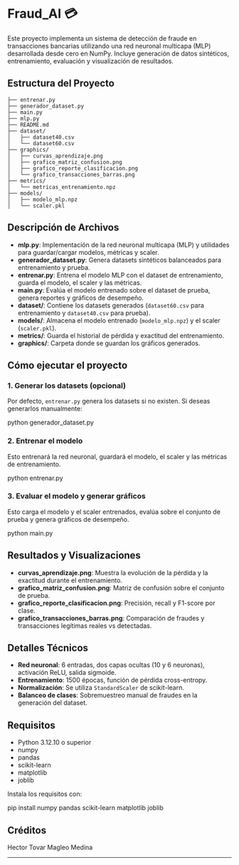# Fraud_AI 💳

Este proyecto implementa un sistema de detección de fraude en transacciones bancarias utilizando una red neuronal multicapa (MLP) desarrollada desde cero en NumPy. Incluye generación de datos sintéticos, entrenamiento, evaluación y visualización de resultados.

## Estructura del Proyecto

```
├── entrenar.py
├── generador_dataset.py
├── main.py
├── mlp.py
├── README.md
├── dataset/
│   ├── dataset40.csv
│   └── dataset60.csv
├── graphics/
│   ├── curvas_aprendizaje.png
│   ├── grafico_matriz_confusion.png
│   ├── grafico_reporte_clasificacion.png
│   └── grafico_transacciones_barras.png
├── metrics/
│   └── metricas_entrenamiento.npz
├── models/
│   ├── modelo_mlp.npz
│   └── scaler.pkl
```

## Descripción de Archivos

- **mlp.py**: Implementación de la red neuronal multicapa (MLP) y utilidades para guardar/cargar modelos, métricas y scaler.
- **generador_dataset.py**: Genera datasets sintéticos balanceados para entrenamiento y prueba.
- **entrenar.py**: Entrena el modelo MLP con el dataset de entrenamiento, guarda el modelo, el scaler y las métricas.
- **main.py**: Evalúa el modelo entrenado sobre el dataset de prueba, genera reportes y gráficos de desempeño.
- **dataset/**: Contiene los datasets generados (`dataset60.csv` para entrenamiento y `dataset40.csv` para prueba).
- **models/**: Almacena el modelo entrenado (`modelo_mlp.npz`) y el scaler (`scaler.pkl`).
- **metrics/**: Guarda el historial de pérdida y exactitud del entrenamiento.
- **graphics/**: Carpeta donde se guardan los gráficos generados.

## Cómo ejecutar el proyecto

### 1. Generar los datasets (opcional)

Por defecto, `entrenar.py` genera los datasets si no existen. Si deseas generarlos manualmente:

python generador_dataset.py


### 2. Entrenar el modelo

Esto entrenará la red neuronal, guardará el modelo, el scaler y las métricas de entrenamiento.

python entrenar.py

### 3. Evaluar el modelo y generar gráficos

Esto carga el modelo y el scaler entrenados, evalúa sobre el conjunto de prueba y genera gráficos de desempeño.

python main.py


## Resultados y Visualizaciones

- **curvas_aprendizaje.png**: Muestra la evolución de la pérdida y la exactitud durante el entrenamiento.
- **grafico_matriz_confusion.png**: Matriz de confusión sobre el conjunto de prueba.
- **grafico_reporte_clasificacion.png**: Precisión, recall y F1-score por clase.
- **grafico_transacciones_barras.png**: Comparación de fraudes y transacciones legítimas reales vs detectadas.

## Detalles Técnicos

- **Red neuronal**: 6 entradas, dos capas ocultas (10 y 6 neuronas), activación ReLU, salida sigmoide.
- **Entrenamiento**: 1500 épocas, función de pérdida cross-entropy.
- **Normalización**: Se utiliza `StandardScaler` de scikit-learn.
- **Balanceo de clases**: Sobremuestreo manual de fraudes en la generación del dataset.

## Requisitos

- Python 3.12.10 o superior
- numpy
- pandas
- scikit-learn
- matplotlib
- joblib

Instala los requisitos con:

pip install numpy pandas scikit-learn matplotlib joblib

## Créditos

Hector Tovar
Magleo Medina

---
